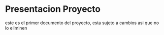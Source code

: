 # Presentacion Proyecto 
este es el primer documento del proyecto, esta sujeto a cambios asi que no lo eliminen
